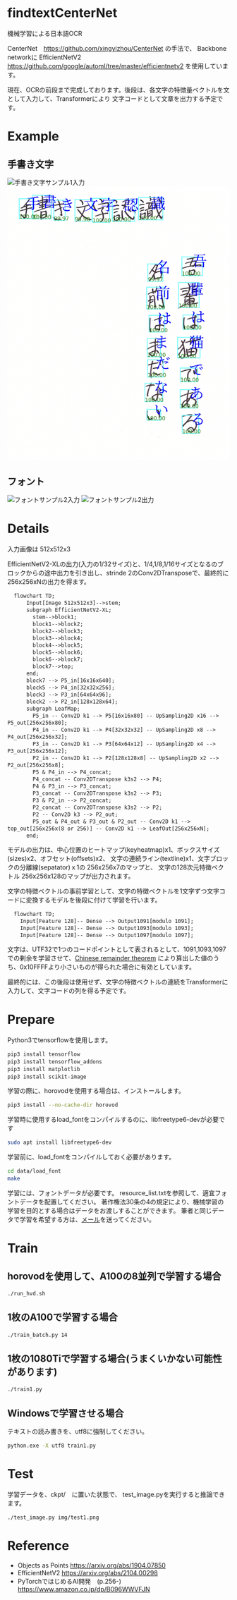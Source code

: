 # findtextCenterNet
機械学習による日本語OCR

CenterNet　https://github.com/xingyizhou/CenterNet
の手法で、
Backbone networkに EfficientNetV2 https://github.com/google/automl/tree/master/efficientnetv2
を使用しています。

現在、OCRの前段まで完成しております。後段は、各文字の特徴量ベクトルを文として入力して、Transformerにより
文字コードとして文章を出力する予定です。

# Example
## 手書き文字
![手書き文字サンプル1入力](https://github.com/lithium0003/findtextCenterNet/blob/main/img/test1.png "入力1")
![手書き文字サンプル1出力](https://github.com/lithium0003/findtextCenterNet/blob/main/img/test1_result.png "出力1")

## フォント
![フォントサンプル2入力](https://github.com/lithium0003/findtextCenterNet/blob/main/img/test2.png "入力2")
![フォントサンプル2出力](https://github.com/lithium0003/findtextCenterNet/blob/main/img/test2_result.png "出力2")

# Details 

入力画像は 512x512x3

EfficientNetV2-XLの出力(入力の1/32サイズ)と、1/4,1/8,1/16サイズとなるのブロックからの途中出力を引き出し、strinde 2のConv2DTransposeで、最終的に
256x256xNの出力を得ます。

```mermaid
  flowchart TD;
      Input[Image 512x512x3]-->stem;
      subgraph EfficientNetV2-XL;
        stem-->block1;
        block1-->block2;
        block2-->block3;
        block3-->block4;
        block4-->block5;
        block5-->block6;
        block6-->block7;
        block7-->top;
      end;
      block7 --> P5_in[16x16x640];
      block5 --> P4_in[32x32x256];
      block3 --> P3_in[64x64x96];
      block2 --> P2_in[128x128x64];
      subgraph LeafMap;
        P5_in -- Conv2D k1 --> P5[16x16x80] -- UpSampling2D x16 --> P5_out[256x256x80];
        P4_in -- Conv2D k1 --> P4[32x32x32] -- UpSampling2D x8 --> P4_out[256x256x32];
        P3_in -- Conv2D k1 --> P3[64x64x12] -- UpSampling2D x4 --> P3_out[256x256x12];
        P2_in -- Conv2D k1 --> P2[128x128x8] -- UpSampling2D x2 --> P2_out[256x256x8];
        P5 & P4_in --> P4_concat;
        P4_concat -- Conv2DTranspose k3s2 --> P4;
        P4 & P3_in --> P3_concat;
        P3_concat -- Conv2DTranspose k3s2 --> P3;
        P3 & P2_in --> P2_concat;
        P2_concat -- Conv2DTranspose k3s2 --> P2;
        P2 -- Conv2D k3 --> P2_out;
        P5_out & P4_out & P3_out & P2_out -- Conv2D k1 --> top_out[256x256x(8 or 256)] -- Conv2D k1 --> LeafOut[256x256xN];
      end;

```

モデルの出力は、中心位置のヒートマップ(keyheatmap)x1、ボックスサイズ(sizes)x2、オフセット(offsets)x2、
文字の連続ライン(textline)x1、文字ブロックの分離線(sepatator)ｘ1の 256x256x7のマップと、
文字の128次元特徴ベクトル 256x256x128のマップが出力されます。

文字の特徴ベクトルの事前学習として、文字の特徴ベクトルを1文字ずつ文字コードに変換するモデルを後段に付けて学習を行います。

```mermaid
  flowchart TD;
    Input[Feature 128]-- Dense --> Output1091[modulo 1091];
    Input[Feature 128]-- Dense --> Output1093[modulo 1093];
    Input[Feature 128]-- Dense --> Output1097[modulo 1097];
```

文字は、UTF32で1つのコードポイントとして表されるとして、1091,1093,1097での剰余を学習させて、[Chinese remainder theorem](https://ja.wikipedia.org/wiki/%E4%B8%AD%E5%9B%BD%E3%81%AE%E5%89%B0%E4%BD%99%E5%AE%9A%E7%90%86)
により算出した値のうち、0x10FFFFより小さいものが得られた場合に有効としています。

最終的には、この後段は使用せず、文字の特徴ベクトルの連続をTransformerに入力して、文字コードの列を得る予定です。

# Prepare 
Python3でtensorflowを使用します。

```bash
pip3 install tensorflow
pip3 install tensorflow_addons
pip3 install matplotlib
pip3 install scikit-image
```

学習の際に、horovodを使用する場合は、インストールします。

```bash
pip3 install --no-cache-dir horovod
```

学習時に使用するload_fontをコンパイルするのに、libfreetype6-devが必要です

```bash
sudo apt install libfreetype6-dev
```

学習前に、load_fontをコンパイルしておく必要があります。
```bash
cd data/load_font
make
```

学習には、フォントデータが必要です。
resource_list.txtを参照して、適宜フォントデータを配置してください。
著作権法30条の4の規定により、機械学習の学習を目的とする場合はデータをお渡しすることができます。
筆者と同じデータで学習を希望する方は、[メール](<mailto:contact@lithium03.info>)を送ってください。

# Train
## horovodを使用して、A100の8並列で学習する場合

```bash
./run_hvd.sh
```

## 1枚のA100で学習する場合

```bash
./train_batch.py 14
```

## 1枚の1080Tiで学習する場合(うまくいかない可能性があります)

```bash
./train1.py
```

## Windowsで学習させる場合

テキストの読み書きを、utf8に強制してください。
```bash
python.exe -X utf8 train1.py
```

# Test
学習データを、ckpt/　に置いた状態で、
test_image.pyを実行すると推論できます。

```bash
./test_image.py img/test1.png
```

# Reference 
- Objects as Points
https://arxiv.org/abs/1904.07850
- EfficientNetV2
https://arxiv.org/abs/2104.00298
- PyTorchではじめるAI開発　(p.256-)
https://www.amazon.co.jp/dp/B096WWVFJN


